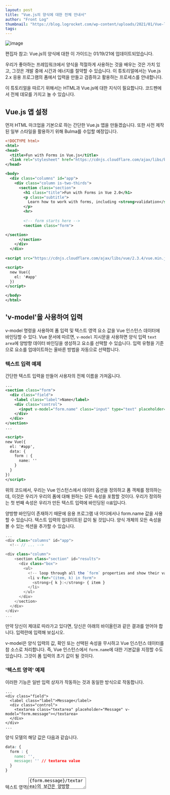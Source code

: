 ```yaml
---
layout: post
title: "Vue.js의 양식에 대한 전체 안내서"
author: "Front Log"
thumbnail: "https://blog.logrocket.com/wp-content/uploads/2021/01/Vue-logo.png"
tags: 
---
```



![image](https://i2.wp.com/blog.logrocket.com/wp-content/uploads/2021/01/Vue-logo.png?fit=730%2C487&ssl=1)

편집자 참고: Vue.js의 양식에 대한 이 가이드는 01/19/21에 업데이트되었습니다.

우리가 좋아하는 프레임워크에서 양식을 적절하게 사용하는 것을 배우는 것은 가치 있고, 그것은 개발 중에 시간과 에너지를 절약할 수 있습니다. 이 튜토리얼에서는 Vue.js 2.x 응용 프로그램의 폼에서 입력을 만들고 검증하고 활용하는 프로세스를 안내합니다.

이 튜토리얼을 따르기 위해서는 HTML과 Vue.js에 대한 지식이 필요합니다. 코드펜에서 전체 데모를 가지고 놀 수 있습니다.

## Vue.js 앱 설정

먼저 HTML 마크업을 기본으로 하는 간단한 Vue.js 앱을 만들겠습니다. 또한 사전 제작된 일부 스타일을 활용하기 위해 Bulma를 수입할 예정입니다.

```xml
<!DOCTYPE html>
<html>
<head>
  <title>Fun with Forms in Vue.js</title>
  <link rel="stylesheet" href="https://cdnjs.cloudflare.com/ajax/libs/bulma/0.4.4/css/bulma.min.css">
</head>

<body>
  <div class="columns" id="app">
    <div class="column is-two-thirds">
      <section class="section">
        <h1 class="title">Fun with Forms in Vue 2.0</h1>
        <p class="subtitle">
          Learn how to work with forms, including <strong>validation</strong>!
        </p>
        <hr>      
        
        <!-- form starts here -->
        <section class="form">

</section>
      </section>
    </div>
  </div>
  
<script src="https://cdnjs.cloudflare.com/ajax/libs/vue/2.3.4/vue.min.js"></script>

<script>
  new Vue({
    el: '#app'
  })
</script>

</body>
</html>
```

## 'v-model'을 사용하여 입력

v-model 명령을 사용하여 폼 입력 및 텍스트 영역 요소 값을 Vue 인스턴스 데이터에 바인딩할 수 있다. Vue 문서에 따르면, `v-model` 지시문을 사용하면 양식 입력 `text area`에 양방향 데이터 바인딩을 생성하고 요소를 선택할 수 있습니다. 입력 유형을 기준으로 요소를 업데이트하는 올바른 방법을 자동으로 선택합니다.

### 텍스트 입력 예제

간단한 텍스트 입력을 만들어 사용자의 전체 이름을 가져옵니다.

```xml
...
<section class="form">
  <div class="field">
    <label class="label">Name</label>
    <div class="control">
      <input v-model="form.name" class="input" type="text" placeholder="Text input">
    </div>
  </div>
</section>
...

<script>
new Vue({
  el: '#app',
  data: {
    form : {
      name: ''
    }
  }
})
</script>
```

위의 코드에서, 우리는 Vue 인스턴스에서 데이터 옵션을 정의하고 폼 객체를 정의하는데, 이것은 우리가 우리의 폼에 대해 원하는 모든 속성을 포함할 것이다. 우리가 정의하는 첫 번째 속성은 우리가 만든 텍스트 입력에 바인딩된 `이름`입니다.

양방향 바인딩이 존재하기 때문에 응용 프로그램 내 어디에서나 form.name 값을 사용할 수 있습니다. 텍스트 입력의 업데이트된 값이 될 것입니다. 양식 개체의 모든 속성을 볼 수 있는 섹션을 추가할 수 있습니다.

```js
...
<div class="columns" id="app">
  <!-- // ... -->

<div class="column">
    <section class="section" id="results">
      <div class="box">
        <ul>          
          <!-- loop through all the `form` properties and show their values -->
          <li v-for="(item, k) in form">
            <strong>{ k }:</strong> { item }
          </li>
        </ul>
      </div>
    </section>
  </div>
</div>
...
```

만약 당신이 제대로 따라가고 있다면, 당신은 아래의 바이올린과 같은 결과를 얻어야 합니다. 입력란에 입력해 보십시오.

v-model은 양식 입력의 값, 확인 또는 선택된 속성을 무시하고 Vue 인스턴스 데이터를 참 소스로 처리합니다. 즉, Vue 인스턴스에서 `form.name`에 대한 기본값을 지정할 수도 있습니다. 그것이 폼 입력의 초기 값이 될 것이다.

### '텍스트 영역' 예제

이러한 기능은 일반 입력 상자가 작동하는 것과 동일한 방식으로 작동합니다.

```undefined
...
<div class="field">
  <label class="label">Message</label>
  <div class="control">
    <textarea class="textarea" placeholder="Message" v-model="form.message"></textarea>
  </div>
</div>
...
```

양식 모델의 해당 값은 다음과 같습니다.

```css
data: {
  form : {
    name: '',  
    message: '' // textarea value
  }
}
```

텍스트 영역(<textarea>{form.message}/textarea)의 보간은 양방향 바인딩에서 작동하지 않습니다. 대신 `v-model` 지시문을 사용하십시오.

### 선택 상자에 'v-model' 지시어 사용

v-model 명령어는 선택 상자에 쉽게 연결할 수도 있습니다. 정의된 모델은 선택한 옵션의 값과 동기화됩니다.

```xml
...
<div class="field">
  <label class="label">Inquiry Type</label>
  <div class="control">
    <div class="select">
      <select v-model="form.inquiry_type">
        <option disabled value="">Nothing selected</option>
        <option v-for="option in options.inquiry" v-bind:value="option.value">
          { option.text }
        </option>
      </select>
    </div>
  </div>
</div>
...
```

위의 코드에서 우리는 `v-for` 지시어를 사용하여 동적으로 옵션을 로드하기로 선택했다. Vue 인스턴스에서 사용 가능한 옵션도 정의해야 합니다.

```css
data: {
  form : {
    name: '',
    message: '',
    inquiry_type: '' // single select box value
  },
  options: {
    inquiry: [
      { value: 'feature', text: "Feature Request"},
      { value: 'bug', text: "Bug Report"},
      { value: 'support', text: "Support"}
    ]
  }
}
```

이 프로세스는 다중 선택 상자의 경우와 유사합니다. 차이점은 다중 선택 상자에 대해 선택한 값이 배열에 저장된다는 것입니다.

예를 들어:

```xml
...
<div class="field">
  <label class="label">LogRocket Usecases</label>
  <div class="control">
    <div class="select is-multiple">
      <select multiple v-model="form.logrocket_usecases">
        <option>Debugging</option>
        <option>Fixing Errors</option>
        <option>User support</option>
      </select>
    </div>
  </div>
</div>
...
```

해당 모델 속성 정의:

```undefined
data: {
  form : {
    name: '',
    message: '',
    inquiry_type: '',
    logrocket_usecases: [], // multi select box values
  }, 
  // ..
}
```

위의 예에서, 선택된 값은 `logrocket_usecase` 배열에 추가됩니다.

### 확인란 예제

부울(true/false) 값이 필요한 단일 확인란은 다음과 같이 구현할 수 있습니다.

```js
...
<div class="field">
  <div class="control">
    <label class="checkbox">
      <input type="checkbox" v-model="form.terms">
      I agree to the <a href="#">terms and conditions</a>
    </label>
  </div>
</div>
...
```

해당 모델 속성 정의:

```undefined
>data: {
  form : {
    name: '',
    message: '',
    inquiry_type: '',
    logrocket_usecases: [],
    terms: false, // single checkbox value
  }, 
  // ..
}
```

위의 예에서 `form.terms` 값은 확인란의 선택 여부에 따라 true 또는 false가 됩니다. 속성에 기본값인 false가 제공되므로 확인란의 초기 상태가 선택 해제됩니다.

여러 확인란의 경우 동일한 어레이에 간단히 바인딩할 수 있습니다.

```js
...
<div class="field"> 
  <label>
    <strong>What dev concepts are you interested in?</strong>
  </label>
  <div class="control">
    <label class="checkbox">
      <input type="checkbox" v-model="form.concepts"
        value="promises">
      Promises
    </label> 
    <label class="checkbox">
      <input type="checkbox" v-model="form.concepts" 
        value="testing">
      Testing
    </label>
  </div>
</div>
...

data: {
  form : {
    name: '',
    message: '', 
    inquiry_type: '', 
    logrocket_usecases: [],
    terms: false,
    concepts: [], // multiple checkbox values
  }, 
  // ..
}
```

### 라디오 버튼 예제

라디오 버튼의 경우 `모델` 속성은 선택한 `라디오` 버튼의 값을 취합니다.

예는 다음과 같습니다.

```js
...
<div class="field">
  <label><strong>Is JavaScript awesome?</strong></label>

<div class="control">
    <label class="radio">
      <input v-model="form.js_awesome" type="radio" value="Yes">
      Yes
    </label>
    <label class="radio">
      <input v-model="form.js_awesome" type="radio" value="Yeap!">
      Yeap!
    </label>
  </div>
</div>
...

data: {
  form : {
    name: '',
    message: '',
    inquiry_type: '',
    logrocket_usecases: [],
    terms: false,
    concepts: [],
    js_awesome: '' // radio input value
  }, 
  // ..
}
```

## Vee-validate를 사용하여 사용자 입력 확인

사용자 정의 유효성 검사 로직을 작성할 수 있지만, 입력의 유효성을 쉽게 검사하고 해당 오류를 표시하는 훌륭한 플러그인이 이미 있습니다. 이 플러그인은 ve-valid입니다.

Vue.js에 대한 이 양식 유효성 검사 라이브러리를 사용하면 선언적 스타일로 또는 구성 함수를 사용하여 입력 및 양식 UI를 검증할 수 있습니다.

우선, 우리는 우리의 앱에 플러그인을 포함시켜야 합니다. 이것은 실이나 npm으로 할 수 있지만, 우리의 경우에는 CDN을 통해서도 괜찮습니다.

```xml
<script src="https://unpkg.com/vee-validate@2.0.0-rc.18/dist/vee-validate.js"></script>
```

플러그인을 설정하려면 Vue 인스턴스 바로 위에 배치합니다.

```css
Vue.use(VeeValidate);
```

이제 입력에 v-validate 명령을 사용하여 규칙을 문자열 값으로 전달할 수 있습니다. 각 규칙은 파이프로 구분할 수 있습니다.

간단한 예를 들어 앞에서 정의한 `이름` 입력의 유효성을 살펴보겠습니다.

```undefined
...
<div class="field">
  <label class="label">Name</label>
  <div class="control">
    <input name="name" 
      v-model="form.name" 
      v-validate="'required|min:3'" 
      class="input" type="text" placeholder="Full name">
  </div> 
</div>
...
```

위의 예에서, 우리는 두 가지 규칙을 정의했습니다. 첫째는 이름 필드가 필요하다는 것입니다(`필수`). 둘째는 이름 필드에 입력된 값의 최소 길이는 3이어야 합니다(`min:3`).

> 팁: 규칙은 더 많은 유연성을 위한 개체로 정의할 수 있습니다. 예: 'v-dp="{required:true, min:3}"

이러한 규칙이 전달되지 않을 때 오류에 액세스하려면 플러그인에 의해 생성된 오류 도우미 개체를 사용할 수 있습니다. 예를 들어, 입력 바로 아래에 오류를 표시하기 위해 다음을 추가할 수 있습니다.

```undefined
<p class="help is-danger" v-show="errors.has('name')">
  { errors.first('name') }
</p>
```

위의 코드에서 우리는 `ve-validate` 플러그인의 두 가지 도우미 방법을 활용하여 다음과 같은 오류를 표시한다.

- .has는 입력란에 매개 변수로 전달된 오류가 있는지 확인할 수 있도록 도와줍니다. 부울 값(참/거짓)을 반환합니다.
- .first again`은 매개 변수로 전달된 필드와 관련된 첫 번째 오류 메시지를 반환합니다.

다른 유용한 방법으로는 `.collect()the `.all()the` 및 `.any()the. 여기서 더 읽어보실 수 있습니다.

vee-validate가 필드를 식별하는 데 사용하는 것이므로 입력 필드에 이름 속성을 정의해야 합니다.

마지막으로 입력 필드에 `is-danger` 클래스(Bulma에서 제공)를 추가하여 필드에 대한 유효성 검사 오류가 있는 경우를 나타낼 수 있습니다. 입력 필드가 제대로 채워지지 않은 경우 사용자가 바로 볼 수 있으므로 사용자 환경에 매우 유용합니다.

전체 필드 표시는 다음과 같습니다.

```undefined
...
<div class="field">
  <label class="label">Name</label>
  <div class="control">
    <input name="name" 
      v-model="form.name" 
      v-validate="'required|min:3'" 
      v-bind:class="{'is-danger': errors.has('name')}"
      class="input" type="text" placeholder="Full name">
  </div>
  <p class="help is-danger" v-show="errors.has('name')">
    { errors.first('name') }
  </p> 
</div>
...
```

지금까지 진행 중인 작업은 아래 피드의 결과 탭에서 확인할 수 있습니다.

vee-contract는 일반적인 사용 사례에 적합한 미리 정의된 규칙을 많이 가지고 있습니다.  사용 가능한 규칙의 전체 목록은 여기에서 확인할 수 있습니다. 일반 규칙에서 다루지 않는 요구 사항이 양식에 있는 경우에도 사용자 정의 유효성 검사 규칙을 정의할 수 있습니다.

### 'Validator.extend()'를 사용하여 사용자 지정 유효성 검사 규칙 생성

Validator.extend() 방법을 사용하여 사용자 지정 규칙을 생성할 수 있습니다. 사용자 지정 규칙은 계약 또는 특정 구조를 준수해야 합니다.

메시지를 보낼 때 사용자가 공손해야 하는 유효성 검사 방법을 추가해 보겠습니다.

```js
VeeValidate.Validator.extend('polite', { 
  getMessage: field => `You need to be polite in the ${field} field`,
  validate: value => value.toLowerCase().indexOf('please') !== -1
});
```

검증자는 다음 두 가지 속성으로 구성됩니다.

- getMessage(field, params): 유효성 검사가 실패할 때의 오류 메시지인 문자열을 반환합니다.
- validate(값, 매개 변수): 부울, 개체 또는 약속을 반환합니다. 부울이 반환되지 않으면 `유효(부울)` 속성이 개체 또는 약속에 있어야 합니다.

부귀도 현지화를 염두에 두고 만들어졌다. 변환 및 로컬리제이션에 대한 메모를 전체 `값 확인` 사용자 정의 규칙 문서에서 볼 수 있습니다.

## 이벤트 핸들러를 포함한 양식 제출

양식 제출을 처리하기 위해 Vue의 제출 이벤트 핸들러를 사용할 수 있습니다. 메서드 이벤트 핸들러의 경우 "v-on" 방법을 사용합니다. 또한 기본 작업을 방지하기 위해 `.prevent` 수식어를 꽂을 수도 있습니다. 이 경우에는 양식을 제출할 때 페이지가 새로 고쳐집니다.

```xml
...
<form v-on:submit.prevent="console.log(form)"> 
  ...
  <div class="field is-grouped">
    <div class="control">
      <button class="button is-primary">Submit</button>
    </div>
  </div>
</form>
...
```

위의 예에서는 양식 제출 시 전체 양식 모델을 콘솔에 기록하기만 하면 됩니다.

사용자가 잘못된 양식을 제출할 수 없도록 `비 검증`을 통해 최종 터치 한 번을 추가할 수 있습니다. `errors.any()를 사용하여 이 작업을 수행할 수 있습니다.

```undefined
<button 
  v-bind:disabled="errors.any()"
  class="button is-primary">
  Submit
</button>
```

위 코드에서는 양식에 오류가 있는 경우 제출 버튼을 비활성화합니다.

좋습니다! 이제 우리는 처음부터 양식을 작성하고 유효성 검사를 추가했으며 양식의 입력 값을 사용할 수 있습니다. 코드펜에서 작업한 전체 코드를 찾을 수 있습니다.

## 최종 참고 사항

기타 몇 가지 중요한 사항:

- .lazy, .number, .trim 등의 폼 입력에 v-model에 대한 수식어가 있습니다. 여기에서는 그들에 대한 모든 것을 읽을 수 있습니다.
- 동적 속성은 `v-bind:value`를 사용하여 입력 값에 바인딩할 수 있습니다. 자세한 내용은 값 바인딩의 문서를 참조하십시오.

이 가이드에서는 Vue.js 앱에서 폼을 만들고, 폼을 검증하고, 필드 값으로 작업하는 방법에 대해 알아보았다. Vue.js에서 양식을 만드는 한 가지 방법을 설명했지만 다른 옵션이 있습니다. 이 튜토리얼에서는 Vue 공식으로 양식을 작성하는 방법을 보여 줍니다.

Vue.js의 양식에 대해 질문이나 의견이 있으십니까? 또는 다른 프레임워크의 양식과 어떻게 비교합니까? 얼마든지 댓글을 달지 말고 얘기하자!